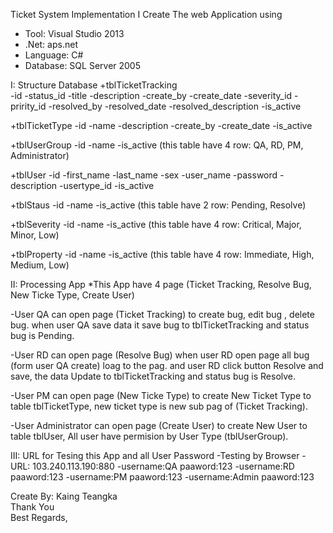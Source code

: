 Ticket System Implementation
I Create The web Application using
- Tool: Visual Studio 2013
- .Net: aps.net
- Language: C#
- Database: SQL Server 2005

I: Structure Database
  +tblTicketTracking  
    -id
    -status_id
    -title
    -description
    -create_by
    -create_date
    -severity_id
    -pririty_id
    -resolved_by
    -resolved_date
    -resolved_description
    -is_active
  
  +tblTicketType
    -id
    -name
    -description
    -create_by
    -create_date
    -is_active
    
  +tblUserGroup
    -id
    -name
    -is_active
(this table have 4 row: QA, RD, PM, Administrator)     
  
  +tblUser
    -id
    -first_name
    -last_name
    -sex
    -user_name
    -password
    -description
    -usertype_id
    -is_active
    
  +tblStaus
    -id
    -name
    -is_active
(this table have 2 row: Pending, Resolve)

  +tblSeverity
    -id
    -name
    -is_active
(this table have 4 row: Critical, Major, Minor, Low)

  +tblProperty
    -id
    -name
    -is_active
(this table have 4 row: Immediate, High, Medium, Low)    
    
II: Processing App
  *This App have 4 page (Ticket Tracking, Resolve Bug, New Ticke Type, Create User)
  
  -User QA can open page (Ticket Tracking) to create bug, edit bug , delete bug.
when user QA save data it save bug to tblTicketTracking and status bug is Pending.

  -User RD can open page (Resolve Bug) when user RD open page all bug (form user QA create) loag to the pag. and user RD click button Resolve and save, the data Update to tblTicketTracking and status bug is Resolve.
  
  -User PM can open page (New Ticke Type) to create New Ticket Type to table tblTicketType, new ticket type is new sub pag of (Ticket Tracking).
  
  -User Administrator can open page (Create User) to create New User to table tblUser, All user have permision by User Type (tblUserGroup).
  
  
III: URL for Tesing this App and all User Password
  -Testing by Browser
  -URL: 103.240.113.190:880
  -username:QA  paaword:123
  -username:RD  paaword:123
  -username:PM  paaword:123
  -username:Admin  paaword:123
  
  
  
  Create By: Kaing Teangka  
  Thank You  
  Best Regards,
  
    
  
    
